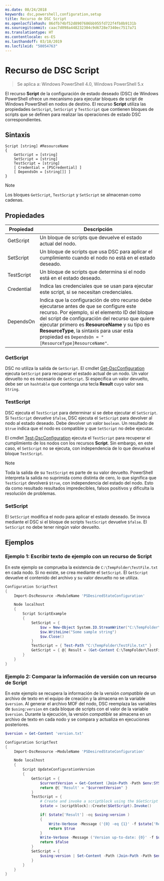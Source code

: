 ```yaml
---
ms.date: 08/24/2018
keywords: dsc,powershell,configuration,setup
title: Recurso de DSC Script
ms.openlocfilehash: 86dfb74bf52d8907686bb955fd722f4fb8b9131b
ms.sourcegitcommit: caac7d098a448232304c9d6728e7340ec7517a71
ms.translationtype: HT
ms.contentlocale: es-ES
ms.lasthandoff: 03/18/2019
ms.locfileid: "58054763"
---
```

# <a name="dsc-script-resource"></a>Recurso de DSC Script

> Se aplica a: Windows PowerShell 4.0, Windows PowerShell 5.x

El recurso **Script** de la configuración de estado deseado (DSC) de Windows PowerShell ofrece un mecanismo para ejecutar bloques de script de Windows PowerShell en nodos de destino. El recurso **Script** utiliza las propiedades `GetScript`, `SetScript` y `TestScript` que contienen bloques de scripts que se definen para realizar las operaciones de estado DSC correspondientes.

## <a name="syntax"></a>Sintaxis

```
Script [string] #ResourceName
{
    GetScript = [string]
    SetScript = [string]
    TestScript = [string]
    [ Credential = [PSCredential] ]
    [ DependsOn = [string[]] ]
}
```

> [!NOTE]
> Los bloques `GetScript`, `TestScript` y `SetScript` se almacenan como cadenas.

## <a name="properties"></a>Propiedades

|Propiedad|Descripción|
|--------|-----------|
|GetScript|Un bloque de scripts que devuelve el estado actual del nodo.|
|SetScript|Un bloque de scripts que usa DSC para aplicar el cumplimiento cuando el nodo no está en el estado deseado.|
|TestScript|Un bloque de scripts que determina si el nodo está en el estado deseado.|
|Credential| Indica las credenciales que se usan para ejecutar este script, si se necesitan credenciales.|
|DependsOn| Indica que la configuración de otro recurso debe ejecutarse antes de que se configure este recurso. Por ejemplo, si el elemento ID del bloque del script de configuración del recurso que quiere ejecutar primero es **ResourceName** y su tipo es **ResourceType**, la sintaxis para usar esta propiedad es `DependsOn = "[ResourceType]ResourceName"`.

### <a name="getscript"></a>GetScript

DSC no utiliza la salida de `GetScript`. El cmdlet [Get-DscConfiguration](/powershell/module/PSDesiredStateConfiguration/Get-DscConfiguration) ejecuta `GetScript` para recuperar el estado actual de un nodo. Un valor devuelto no es necesario de `GetScript`. Si especifica un valor devuelto, debe ser un `hashtable` que contenga una tecla **Result** cuyo valor sea `String`.

### <a name="testscript"></a>TestScript

DSC ejecuta el `TestScript` para determinar si se debe ejecutar el `SetScript`. Si `TestScript` devuelve `$false`, DSC ejecuta el `SetScript` para devolver al nodo al estado deseado. Debe devolver un valor `boolean`. Un resultado de `$true` indica que el nodo es compatible y que `SetScript` no debe ejecutar.

El cmdlet [Test-DscConfiguration](/powershell/module/PSDesiredStateConfiguration/Test-DscConfiguration) ejecuta el `TestScript` para recuperar el cumplimiento de los nodos con los recursos **Script**. Sin embargo, en este caso, el `SetScript` no se ejecuta, con independencia de lo que devuelva el bloque `TestScript`.

> [!NOTE]
> Toda la salida de su `TestScript` es parte de su valor devuelto. PowerShell interpreta la salida no suprimida como distinta de cero, lo que significa que `TestScript` devolverá `$true`, con independencia del estado del nodo.
> Esto da como resultado resultados impredecibles, falsos positivos y dificulta la resolución de problemas.

### <a name="setscript"></a>SetScript

El `SetScript` modifica el nodo para aplicar el estado deseado. Se invoca mediante el DSC si el bloque de scripts `TestScript` devuelve `$false`. El `SetScript` no debe tener ningún valor devuelto.

## <a name="examples"></a>Ejemplos

### <a name="example-1-write-sample-text-using-a-script-resource"></a>Ejemplo 1: Escribir texto de ejemplo con un recurso de Script

En este ejemplo se comprueba la existencia de `C:\TempFolder\TestFile.txt` en cada nodo. Si no existe, se crea mediante el `SetScript`. El `GetScript` devuelve el contenido del archivo y su valor devuelto no se utiliza.

```powershell
Configuration ScriptTest
{
    Import-DscResource –ModuleName 'PSDesiredStateConfiguration'

    Node localhost
    {
        Script ScriptExample
        {
            SetScript = {
                $sw = New-Object System.IO.StreamWriter("C:\TempFolder\TestFile.txt")
                $sw.WriteLine("Some sample string")
                $sw.Close()
            }
            TestScript = { Test-Path "C:\TempFolder\TestFile.txt" }
            GetScript = { @{ Result = (Get-Content C:\TempFolder\TestFile.txt) } }
        }
    }
}
```

### <a name="example-2-compare-version-information-using-a-script-resource"></a>Ejemplo 2: Comparar la información de versión con un recurso de Script

En este ejemplo se recupera la información de la versión *compatible* de un archivo de texto en el equipo de creación y la almacena en la variable `$version`. Al generar el archivo MOF del nodo, DSC reemplaza las variables de `$using:version` en cada bloque de scripts con el valor de la variable `$version`. Durante la ejecución, la versión *compatible* se almacena en un archivo de texto en cada nodo y se compara y actualiza en ejecuciones posteriores.

```powershell
$version = Get-Content 'version.txt'

Configuration ScriptTest
{
    Import-DscResource –ModuleName 'PSDesiredStateConfiguration'

    Node localhost
    {
        Script UpdateConfigurationVersion
        {
            GetScript = {
                $currentVersion = Get-Content (Join-Path -Path $env:SYSTEMDRIVE -ChildPath 'version.txt')
                return @{ 'Result' = "$currentVersion" }
            }
            TestScript = {
                # Create and invoke a scriptblock using the $GetScript automatic variable, which contains a string representation of the GetScript.
                $state = [scriptblock]::Create($GetScript).Invoke()

                if( $state['Result'] -eq $using:version )
                {
                    Write-Verbose -Message ('{0} -eq {1}' -f $state['Result'],$using:version)
                    return $true
                }
                Write-Verbose -Message ('Version up-to-date: {0}' -f $using:version)
                return $false
            }
            SetScript = {
                $using:version | Set-Content -Path (Join-Path -Path $env:SYSTEMDRIVE -ChildPath 'version.txt')
            }
        }
    }
}
```